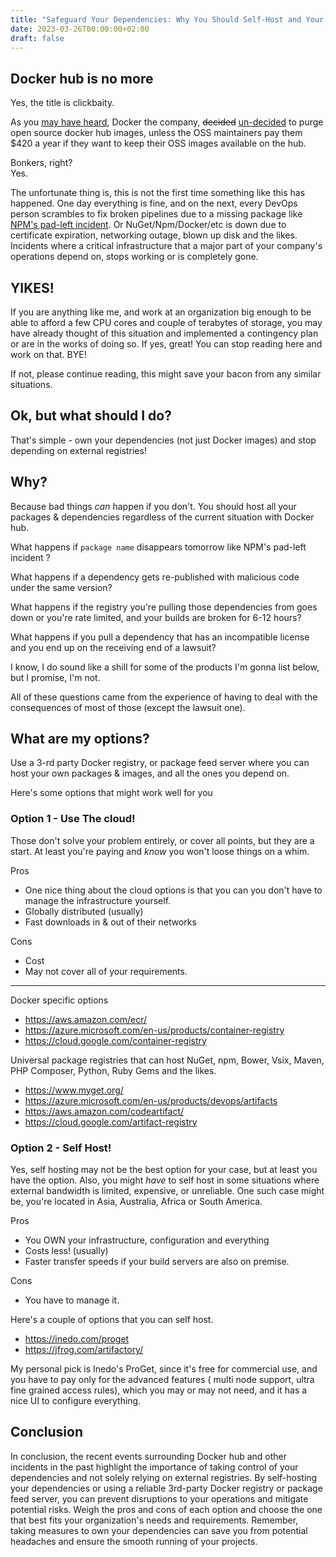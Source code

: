 ```yaml
---
title: "Safeguard Your Dependencies: Why You Should Self-Host and Your Options"
date: 2023-03-26T00:00:00+02:00
draft: false
---
```


## Docker hub is no more

Yes, the title is clickbaity.

As you [may have heard](https://blog.alexellis.io/docker-is-deleting-open-source-images/), Docker the company, ~~decided~~ [un-decided](https://www.docker.com/blog/no-longer-sunsetting-the-free-team-plan/) to purge open source docker hub images, unless the OSS maintainers pay them $420 a year if they want to keep their OSS images available on the hub.

Bonkers, right?  
Yes.

The unfortunate thing is, this is not the first time something like this has happened. One day everything is fine, and on the next, every DevOps person scrambles to fix broken pipelines due to a missing package like [NPM's pad-left incident](https://qz.com/646467/how-one-programmer-broke-the-internet-by-deleting-a-tiny-piece-of-code). Or NuGet/Npm/Docker/etc is down due to certificate expiration, networking outage, blown up disk and the likes. Incidents where a critical infrastructure that a major part of your company's operations depend on, stops working or is completely gone.


## YIKES!

If you are anything like me, and work at an organization big enough to be able to afford a few CPU cores and couple of terabytes of storage, you may have already thought of this situation and implemented a contingency plan or are in the works of doing so. If yes, great! You can stop reading here and work on that. BYE!

If not, please continue reading, this might save your bacon from any similar situations.

## Ok, but what should I do?

That's simple - own your dependencies (not just Docker images) and stop depending on external registries!

## Why?

Because bad things _can_ happen if you don't. You should host all your packages & dependencies regardless of the current situation with Docker hub.

What happens if `package name` disappears tomorrow like NPM's pad-left incident ?

What happens if a dependency gets re-published with malicious code under the same version?

What happens if the registry you're pulling those dependencies from goes down or you're rate limited, and your builds are broken for 6-12 hours?

What happens if you pull a dependency that has an incompatible license and you end up on the receiving end of a lawsuit?

I know, I do sound like a shill for some of the products I'm gonna list below, but I promise, I'm not.

All of these questions came from the experience of having to deal with the consequences of most of those (except the lawsuit one).

## What are my options?

Use a 3-rd party Docker registry, or package feed server where you can host your own packages & images, and all the ones you depend on.

Here's some options that might work well for you

### Option 1 - Use The cloud!

Those don't solve your problem entirely, or cover all points, but they are a start. At least you're paying and _know_ you won't loose things on a whim.

Pros

* One nice thing about the cloud options is that you can you don't have to manage the infrastructure yourself.
* Globally distributed (usually)
* Fast downloads in & out of their networks

Cons

* Cost
* May not cover all of your requirements.

---
Docker specific options

* <https://aws.amazon.com/ecr/>
* <https://azure.microsoft.com/en-us/products/container-registry>
* <https://cloud.google.com/container-registry>

Universal package registries that can host NuGet, npm, Bower, Vsix, Maven, PHP Composer, Python, Ruby Gems and the likes.

* <https://www.myget.org/>
* <https://azure.microsoft.com/en-us/products/devops/artifacts>
* <https://aws.amazon.com/codeartifact/>
* <https://cloud.google.com/artifact-registry>


### Option 2 - Self Host!

Yes, self hosting may not be the best option for your case, but at least you have the option. Also, you might _have_ to self host in some situations where external bandwidth is limited, expensive, or unreliable. One such case might be, you're located in Asia, Australia, Africa or South America.

Pros

* You OWN your infrastructure, configuration and everything
* Costs less! (usually)
* Faster transfer speeds if your build servers are also on premise.

Cons

* You have to manage it.

Here's a couple of options that you can self host.

* <https://inedo.com/proget>
* <https://jfrog.com/artifactory/>

My personal pick is Inedo's ProGet, since it's free for commercial use, and you have to pay only for the advanced features ( multi node support, ultra fine grained access rules), which you may or may not need, and it has a nice UI to configure everything.


## Conclusion

In conclusion, the recent events surrounding Docker hub and other incidents in the past highlight the importance of taking control of your dependencies and not solely relying on external registries. By self-hosting your dependencies or using a reliable 3rd-party Docker registry or package feed server, you can prevent disruptions to your operations and mitigate potential risks. Weigh the pros and cons of each option and choose the one that best fits your organization's needs and requirements. Remember, taking measures to own your dependencies can save you from potential headaches and ensure the smooth running of your projects.
